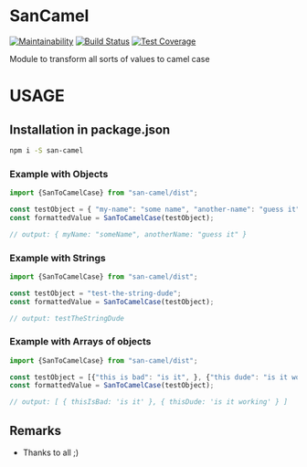 # SanCamel

[![Maintainability](https://api.codeclimate.com/v1/badges/3db9af5a76aa62568f0f/maintainability)](https://codeclimate.com/github/reiosantos/ng-san-stepper/maintainability)
[![Build Status](https://travis-ci.com/reiosantos/ng-san-stepper.svg?branch=master)](https://travis-ci.com/reiosantos/ng-san-stepper)
[![Test Coverage](https://api.codeclimate.com/v1/badges/3db9af5a76aa62568f0f/test_coverage)](https://codeclimate.com/github/reiosantos/ng-san-stepper/test_coverage)


Module to transform all sorts of values to camel case

# USAGE
## Installation in package.json

```bash
npm i -S san-camel
```

### Example with Objects

```js
import {SanToCamelCase} from "san-camel/dist";

const testObject = { "my-name": "some name", "another-name": "guess it" }
const formattedValue = SanToCamelCase(testObject);

// output: { myName: "someName", anotherName: "guess it" }

```

### Example with Strings

```js
import {SanToCamelCase} from "san-camel/dist";

const testObject = "test-the-string-dude";
const formattedValue = SanToCamelCase(testObject);

// output: testTheStringDude

```

### Example with Arrays of objects

```js
import {SanToCamelCase} from "san-camel/dist";

const testObject = [{"this is bad": "is it", }, {"this dude": "is it working"}];
const formattedValue = SanToCamelCase(testObject);

// output: [ { thisIsBad: 'is it' }, { thisDude: 'is it working' } ]

```

## Remarks

- Thanks to all ;)
